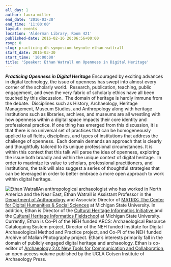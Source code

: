 ```yaml
---
all_day: 1
author: laura-miller
end_date: '2016-03-30'
end_time: '11:00:00'
layout: events
location: 'Alderman Library, Room 421'
published-date: 2016-02-16 20:06:56+00:00
rsvp: 0
slug: practicing-dh-symposium-keynote-ethan-wattrall
start_date: 2016-03-30
start_time: '10:00:00'
title: 'Speaker: Ethan Watrall on Openness in Digital Heritage'
---
```


**_Practicing Openness in Digital Heritage_**
Encouraged by exciting advances in digital technology, the issue of openness has swept into almost every corner of the scholarly world.  Research, publication, teaching, public engagement, and even the very fabric of scholarly ethics have all been touched by this discussion.  The domain of heritage is hardly immune from the debate.  Disciplines such as History, Archaeology, Heritage Management, Museum Studies, and Anthropology along with heritage institutions such as libraries, archives, and museums are all wrestling with how openness within a digital space impacts their core identity and professional practice.
If one thing has emerged from this discussion, it is that there is no universal set of practices that can be homogeneously applied to all fields, disciplines, and types of institutions that address the challenge of openness.  Each domain demands an approach that is clearly and thoughtfully tailored to its unique professional circumstances.
It is within this context that this talk will parse the idea of openness, exploring the issue both broadly and within the unique context of digital heritage.  In order to maximize its value to scholars, professional practitioners, and institutions, the talk will also suggest a series of thoughtful strategies that can be leveraged in order to better embrace a more open approach to work within digital heritage.

![Ethan Watrall](http://scholarslab.org/wp-content/uploads/2016/02/EWatrall_sm-110x110.jpg)An anthropological archaeologist who has worked in North America and the Near East, Ethan Watrall is Assistant Professor in the [Department of Anthropology](http://anthropology.msu.edu) and Associate Director of [MATRIX: The Center for Digital Humanities & Social Sciences](http://matrix.msu.edu) at Michigan State University. In addition, Ethan is Director of the [Cultural Heritage Informatics Initiative ](http://chi.anthropology.msu.edu)and the [Cultural Heritage Informatics Fieldschool](http://chi.anthropology.msu.edu/fieldschool) at Michigan State University.  Currently, Ethan is Co-PI of the NEH funded ARCS: Archaeological Resource Cataloguing System project, Director of the NEH funded Institute for Digital Archaeological Method and Practice project, and Co-PI of the NEH funded Archive of Malian Photography project. Ethan’s interests primarily fall in the domain of publicly engaged digital heritage and archaeology. Ethan is co-editor of [Archaeology 2.0: New Tools for Communication and Collaboration](https://escholarship.org/uc/item/1r6137tb), an open access volume published by the UCLA Cotsen Institute of Archaeology Press.
